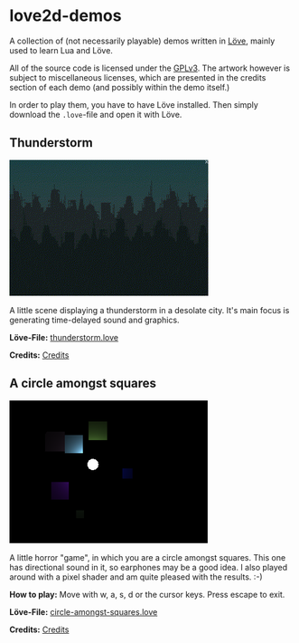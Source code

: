 # love2d-demos
A collection of (not necessarily playable) demos written
in [Löve](https://love2d.org), mainly used to learn Lua and Löve.

All of the source code is licensed under the [GPLv3](LICENSE).
The artwork however is subject to miscellaneous licenses, which
are presented in the credits section of each demo (and possibly
within the demo itself.)

In order to play them, you have to have Löve installed. Then simply
download the ``.love``-file and open it with Löve.

## Thunderstorm
![Thunderstorm screenshot](thunderstorm/screenshot.gif "Thunderstorm screenshot")

A little scene displaying a thunderstorm in a desolate city.
It's main focus is generating time-delayed sound and graphics.

**Löve-File:** [thunderstorm.love](bin/thunderstorm.love?raw=true)

**Credits:** [Credits](thunderstorm/credits.md)

## A circle amongst squares
![Circle screenshot](circle-amongst-squares/screenshot.png "A circle amongst squares screenshot")

A little horror "game", in which you are a circle amongst squares.
This one has directional sound in it, so earphones may be a good idea.
I also played around with a pixel shader and am quite pleased with the results. :-)

**How to play:** Move with w, a, s, d or the cursor keys. Press escape to exit.

**Löve-File:** [circle-amongst-squares.love](bin/circle-amongst-squares.love?raw=true)

**Credits:** [Credits](circle-amongst-squares/credits.md)
